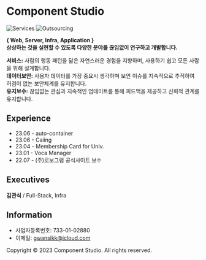 # Component Studio
![Services](https://img.shields.io/badge/Services-01-brightgreen)
![Outsourcing](https://img.shields.io/badge/Outsourcing-04-blueviolet)

**{ Web, Server, Infra, Application }**  
**상상하는 것을 실현할 수 있도록 다양한 분야를 끊임없이 연구하고 개발합니다.**

**서비스:** 사람의 행동 패턴을 닮은 자연스러운 경험을 지향하며, 사용하기 쉽고 모든 사람을 위해 설계합니다.  
**데이터보안:** 사용자 데이터를 가장 중요시 생각하며 보안 이슈를 지속적으로 추적하여 허점이 없는 보안체계를 유지합니다.  
**유지보수:** 끊임없는 관심과 지속적인 업데이트를 통해 피드백을 제공하고 신뢰적 관계를 유지합니다.  

## Experience
- 23.06 - auto-container
- 23.06 - Caiing
- 23.04 - Membership Card for Univ.
- 23.01 - Voca Manager
- 22.07 - (주)로보그램 공식사이트 보수

## Executives
**김관식** / Full-Stack, Infra

## Information
* 사업자등록번호: 733-01-02880
* 이메일: gwansikk@icloud.com
  
Copyright © 2023 Component Studio. All rights reserved.
